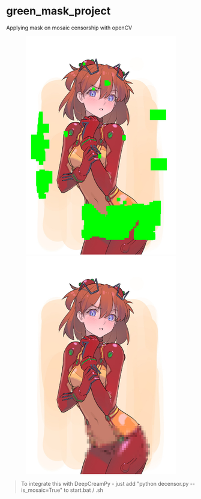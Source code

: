 # green_mask_project
Applying mask on mosaic censorship with openCV

<p align="center">
	<img src="https://github.com/rekaxua/green_mask_project/blob/master/decensor_input/asuka.png" width="400">
  <img src="https://github.com/rekaxua/green_mask_project/blob/master/decensor_input_original/asuka.png" width="400">
</p>


>To integrate this with DeepCreamPy - just add "python decensor.py --is_mosaic=True" to start.bat / .sh
